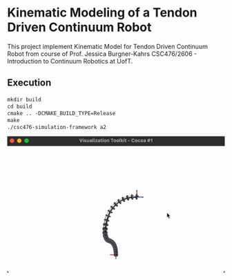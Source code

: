 # Kinematic Modeling of a Tendon Driven Continuum Robot
This project implement Kinematic Model for Tendon Driven Continuum Robot from course of Prof. Jessica Burgner-Kahrs CSC476/2606 - Introduction to Continuum Robotics at UofT.

## Execution
```
mkdir build
cd build
cmake .. -DCMAKE_BUILD_TYPE=Release
make
./csc476-simulation-framework a2
```

![demo](demo.gif)